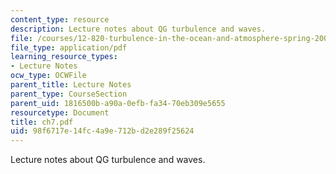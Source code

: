 ```yaml
---
content_type: resource
description: Lecture notes about QG turbulence and waves.
file: /courses/12-820-turbulence-in-the-ocean-and-atmosphere-spring-2007/98f6717e14fc4a9e712bd2e289f25624_ch7.pdf
file_type: application/pdf
learning_resource_types:
- Lecture Notes
ocw_type: OCWFile
parent_title: Lecture Notes
parent_type: CourseSection
parent_uid: 1816500b-a90a-0efb-fa34-70eb309e5655
resourcetype: Document
title: ch7.pdf
uid: 98f6717e-14fc-4a9e-712b-d2e289f25624
---
```

Lecture notes about QG turbulence and waves.


